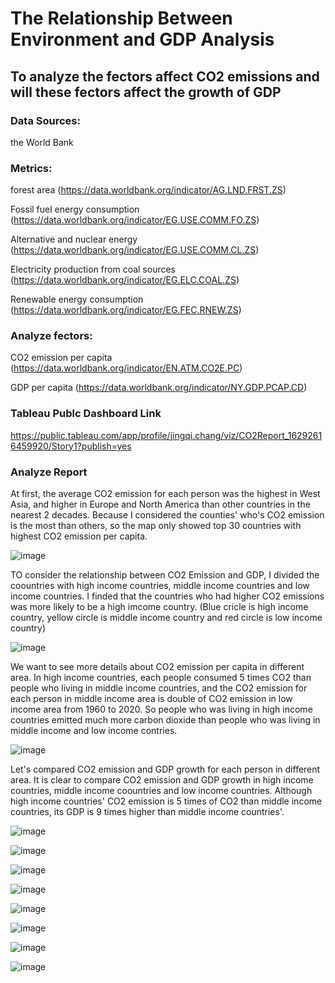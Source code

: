 # The Relationship Between Environment and GDP Analysis
## To analyze the fectors affect CO2 emissions and will these fectors affect the growth of GDP

### Data Sources: 
the World Bank

### Metrics:
forest area (https://data.worldbank.org/indicator/AG.LND.FRST.ZS)

Fossil fuel energy consumption (https://data.worldbank.org/indicator/EG.USE.COMM.FO.ZS)

Alternative and nuclear energy (https://data.worldbank.org/indicator/EG.USE.COMM.CL.ZS)

Electricity production from coal sources (https://data.worldbank.org/indicator/EG.ELC.COAL.ZS)

Renewable energy consumption (https://data.worldbank.org/indicator/EG.FEC.RNEW.ZS)

### Analyze fectors:

CO2 emission per capita (https://data.worldbank.org/indicator/EN.ATM.CO2E.PC)

GDP per capita (https://data.worldbank.org/indicator/NY.GDP.PCAP.CD)

### Tableau Publc Dashboard Link

https://public.tableau.com/app/profile/jingqi.chang/viz/CO2Report_16292616459920/Story1?publish=yes

### Analyze Report

At first, the average CO2 emission for each person was the highest in West Asia, and higher in Europe and North America than other countries in the nearest 2 decades. Because I considered the counties' who's CO2 emission is the most than others, so the map only showed top 30 countries with highest CO2 emission per capita.

![image](https://github.com/JingqiChang/The-Worlds-CO2-Emission-Analysis/blob/main/Tableau-Dashboard/CO2%20Emission%20Per%20Capita%20in%20the%20World%20Map.png)

TO consider the relationship between CO2 Emission and GDP, I divided the coountries with high income countries, middle income countries and low income countries.
I finded that the countries who had higher CO2 emissions was more likely to be a high imcome country.
(Blue cricle is high income country, yellow circle is middle income country and red circle is low income country)

![image](https://github.com/JingqiChang/The-Worlds-CO2-Emission-Analysis/blob/main/Tableau-Dashboard/CO2%20Emission%20%26%20Income%20Divided.png)

We want to see more details about CO2 emission per capita in different area. In high income countries, each people consumed 5 times CO2 than people who living in middle income countries, and the CO2 emission for each person in middle income area is double of CO2 emission in low income area from 1960 to 2020.
So people who was living in high income countries emitted much more carbon dioxide than people who was living in middle income and low income contries.

![image](https://github.com/JingqiChang/The-Worlds-CO2-Emission-Analysis/blob/main/Tableau-Dashboard/CO2%20Emission%20by%20income.png)

Let's compared CO2 emission and GDP growth for each person in different area.
It is clear to compare CO2 emission and GDP growth in high income countries, middle income coountries and low income countries. Although high income countries' CO2 emission is 5 times of CO2 than middle income countries, its GDP is 9 times higher than middle income countries'.

![image](https://github.com/JingqiChang/The-Worlds-CO2-Emission-Analysis/blob/main/Tableau-Dashboard/CO2%20Emission%20vs%20GDP%20by%20Income.png)

![image](https://github.com/JingqiChang/The-Worlds-CO2-Emission-Analysis/blob/main/Tableau-Dashboard/CO2%20Emission%20vs%20GDP%20in%20High%20Income.png)

![image](https://github.com/JingqiChang/The-Worlds-CO2-Emission-Analysis/blob/main/Tableau-Dashboard/GDP%20in%20Europe%20and%20non-E.png)

![image](https://github.com/JingqiChang/The-Worlds-CO2-Emission-Analysis/blob/main/Tableau-Dashboard/GDP%20in%20Europe.png)

![image](https://github.com/JingqiChang/The-Worlds-CO2-Emission-Analysis/blob/main/Tableau-Dashboard/Fossil%20Fuel%20Cosumption%20Compared.png)

![image](https://github.com/JingqiChang/The-Worlds-CO2-Emission-Analysis/blob/main/Tableau-Dashboard/Fossil%20Fuel%20Consumptin%20compared%20by%20income.png)

![image](https://github.com/JingqiChang/The-Worlds-CO2-Emission-Analysis/blob/main/Tableau-Dashboard/Alternative%20and%20Nuclear%20energy%20change%20trend.png)

![image](https://github.com/JingqiChang/The-Worlds-CO2-Emission-Analysis/blob/main/Tableau-Dashboard/Fossil%20Fuel%20consumption%20in%20Eruope.png)
